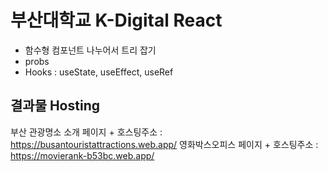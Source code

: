 # 부산대학교 K-Digital React
  + 함수형 컴포넌트 나누어서 트리 잡기
  + probs
  + Hooks : useState, useEffect, useRef
## 결과물 Hosting 
  부산 관광명소 소개 페이지
    + 호스팅주소 : https://busantouristattractions.web.app/
  영화박스오피스 페이지
    + 호스팅주소 : https://movierank-b53bc.web.app/
